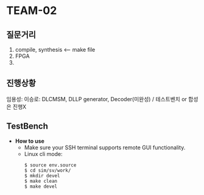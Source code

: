 # TEAM-02
## 질문거리
1. compile, synthesis <-- make file
2. FPGA
3. 
## 진행상황
임용성:
이승로: DLCMSM, DLLP generator, Decoder(미완성) / 테스트벤치 or 합성은 진행X
## TestBench
- **How to use**
  - Make sure your SSH terminal supports remote GUI functionality.
  - Linux cli mode:
    ```
    $ source env.source
    $ cd sim/sv/work/
    $ mkdir devel
    $ make clean
    $ make devel
    ```
